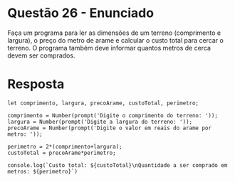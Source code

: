 # **Questão 26 - Enunciado**
Faça um programa para ler as dimensões de um terreno (comprimento e largura), o preço do metro de arame e calcular o custo total para cercar o terreno. 
O programa também deve informar quantos metros de cerca devem ser comprados.

# **Resposta**
```
let comprimento, largura, precoArame, custoTotal, perimetro;

comprimento = Number(prompt('Digite o comprimento do terreno: '));
largura = Number(prompt('Digite a largura do terreno: '));
precoArame = Number(prompt('Digite o valor em reais do arame por metro: '));

perimetro = 2*(comprimento+largura);
custoTotal = precoArame*perimetro;

console.log(`Custo total: ${custoTotal}\nQuantidade a ser comprado em metros: ${perimetro}`)
```

